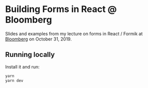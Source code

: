 # Building Forms in React @ Bloomberg

Slides and examples from my lecture on forms in React / Formik at [Bloomberg](https://bloomberg.com) on October 31, 2019.

## Running locally

Install it and run:

```bash
yarn
yarn dev
```

